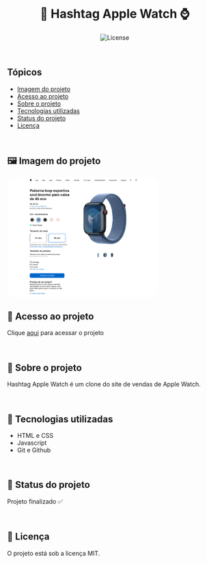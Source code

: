 <h1 align="center">🍎 Hashtag Apple Watch ⌚</h1>

<p align="center">
  <img alt="License" src="https://img.shields.io/static/v1?label=license&message=MIT&color=49AA26&labelColor=000000">
</p>

<br>

## Tópicos
- [Imagem do projeto](#img)
- [Acesso ao projeto](#acesso)
- [Sobre o projeto](#sobre)
- [Tecnologias utilizadas](#tec)
- [Status do projeto](#status)  
- [Licença](#license)

<br>

<h2 id="img">🖼️ Imagem do projeto</h2>

<img style="width: 70%; border-radius: 16px" src=".github/preview.jpeg" alt="Imagem do projeto">

<br>

<h2 id="acesso">🔗 Acesso ao projeto</h2>

Clique [aqui](https://fel1324.github.io/HashtagAppleWatch/) para acessar o projeto

<br>

<h2 id="sobre">📖 Sobre o projeto</h2>

<p align="justify">
  Hashtag Apple Watch é um clone do site de vendas de Apple Watch.
</p>

<br>

<h2 id="tec">🧨 Tecnologias utilizadas</h2>

* HTML e CSS
* Javascript
* Git e Github

<br>

<h2 id="status">🚧 Status do projeto</h2>

Projeto finalizado ✅

<br>

<h2 id="license">📝 Licença</h2>

O projeto está sob a licença MIT.